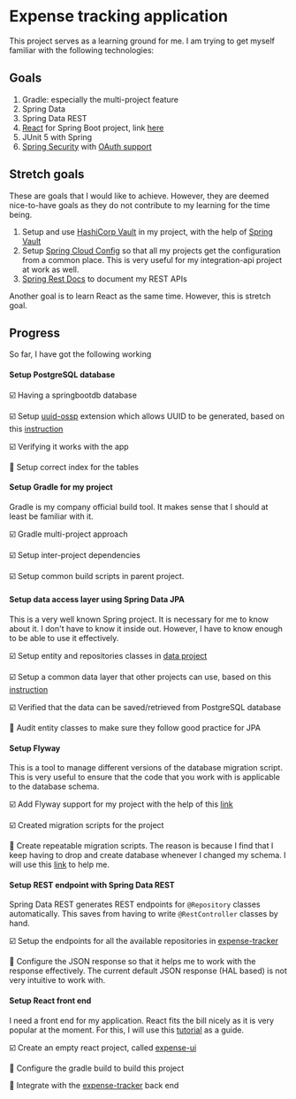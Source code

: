 # Expense tracking application
This project serves as a learning ground for me. I am trying to get myself familiar with the following technologies:

## Goals
1. Gradle: especially the multi-project feature
2. Spring Data
3. Spring Data REST 
4. [React](https://reactjs.org/) for Spring Boot project, link [here](https://developer.okta.com/blog/2018/07/19/simple-crud-react-and-spring-boot) 
5. JUnit 5 with Spring
6. [Spring Security](https://spring.io/projects/spring-security#learn) with [OAuth support](https://spring.io/projects/spring-security-oauth)

## Stretch goals
These are goals that I would like to achieve. However, they are deemed nice-to-have goals as they do not contribute to my learning for the time being.

1. Setup and use [HashiCorp Vault](https://www.vaultproject.io/) in my project, with the help of [Spring Vault](https://docs.spring.io/spring-vault/docs/current/reference/html/index.html)
2. Setup [Spring Cloud Config](https://cloud.spring.io/spring-cloud-static/spring-cloud-config/2.1.0.RELEASE/single/spring-cloud-config.html) so that all my projects get the configuration from a common place. This is very useful for my integration-api project at work as well.
3. [Spring Rest Docs](https://spring.io/projects/spring-restdocs) to document my REST APIs

Another goal is to learn React as the same time. However, this is  stretch goal. 

## Progress
So far, I have got the following working

#### Setup PostgreSQL database

  :ballot_box_with_check: Having a springbootdb database 
  
  :ballot_box_with_check: Setup [uuid-ossp](https://www.postgresql.org/docs/current/uuid-ossp.html) extension which allows UUID to be generated, based on this [instruction](https://www.postgresql.org/message-id/C5EBF511-835E-4F24-A4E4-6CC0119F48E4@me.com)
  
  :ballot_box_with_check: Verifying it works with the app
  
  :black_square_button: Setup correct index for the tables
  
#### Setup Gradle for my project
Gradle is my company official build tool. It makes sense that I should at least be familiar with it.

  :ballot_box_with_check: Gradle multi-project approach

  :ballot_box_with_check: Setup inter-project dependencies

  :ballot_box_with_check: Setup common build scripts in parent project.

#### Setup data access layer using Spring Data JPA
This is a very well known Spring project. It is necessary for me to know about it. I don't have to know it inside out. However, I have to know enough to be able to use it effectively.   
 
  :ballot_box_with_check: Setup entity and repositories classes in [data project](data)
  
  :ballot_box_with_check: Setup a common data layer that other projects can use, based on this [instruction](https://stackoverflow.com/questions/55728878/scan-repositories-in-another-package)
  
  :ballot_box_with_check: Verified that the data can be saved/retrieved from PostgreSQL database
  
  :black_square_button: Audit entity classes to make sure they follow good practice for JPA

#### Setup Flyway
This is a tool to manage different versions of the database migration script. This is very useful to ensure that the code that you work with is applicable to the database schema.
  
  :ballot_box_with_check: Add Flyway support for my project with the help of this [link](https://docs.spring.io/spring-boot/docs/current/reference/html/howto-database-initialization.html#howto-execute-flyway-database-migrations-on-startup)
  
  :ballot_box_with_check: Created migration scripts for the project
  
  :black_square_button: Create repeatable migration scripts. The reason is because I find that I keep having to drop and create database whenever I changed my schema. I will use this [link](https://flywaydb.org/documentation/migrations#repeatable-migrations) to help me.    
  
#### Setup REST endpoint with Spring Data REST
Spring Data REST generates REST endpoints for `@Repository` classes automatically. This saves from having to write `@RestController` classes by hand.

  :ballot_box_with_check: Setup the endpoints for all the available repositories in [expense-tracker](expense-tracker)
  
  :black_square_button: Configure the JSON response so that it helps me to work with the response effectively. The current default JSON response (HAL based) is not very intuitive to work with.

#### Setup React front end
I need a front end for my application. React fits the bill nicely as it is very popular at the moment. For this, I will use this [tutorial](https://dzone.com/articles/integrating-java-and-npm-builds-using-gradle) as a guide.

  :ballot_box_with_check: Create an empty react project, called [expense-ui](expense-ui) 
  
  :black_square_button: Configure the gradle build to build this project
  
  :black_square_button: Integrate with the [expense-tracker](expense-tracker) back end